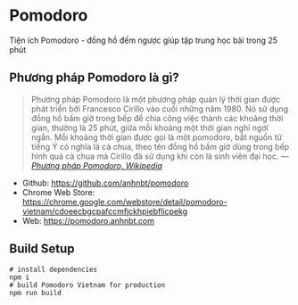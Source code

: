 # Pomodoro
Tiện ích Pomodoro - đồng hồ đếm ngược giúp tập trung học bài trong 25 phút

## Phương pháp Pomodoro là gì?

> Phương pháp Pomodoro là một phương pháp quản lý thời gian được phát triển bởi Francesco Cirillo vào cuối những năm 1980. Nó sử dụng đồng hồ bấm giờ trong bếp để chia công việc thành các khoảng thời gian, thường là 25 phút, giữa mỗi khoảng một thời gian nghỉ ngơi ngắn. Mỗi khoảng thời gian được gọi là một pomodoro, bắt nguồn từ tiếng Ý có nghĩa là cà chua, theo tên đồng hồ bấm giờ dùng trong bếp hình quả cà chua mà Cirillo đã sử dụng khi còn là sinh viên đại học.
> &mdash; <cite>
  <a href="https://vi.wikipedia.org/wiki/Ph%C6%B0%C6%A1ng_ph%C3%A1p_Pomodoro" title="Phương pháp Pomodoro">Phương pháp Pomodoro, Wikipedia</a>
</cite>

- Github: https://github.com/anhnbt/pomodoro
- Chrome Web Store: https://chrome.google.com/webstore/detail/pomodoro-vietnam/cdoeecbgcpafccmfjckhpiebflicpekg
- Web: https://pomodoro.anhnbt.com

## Build Setup

```shell
# install dependencies
npm i
# build Pomodoro Vietnam for production
npm run build

